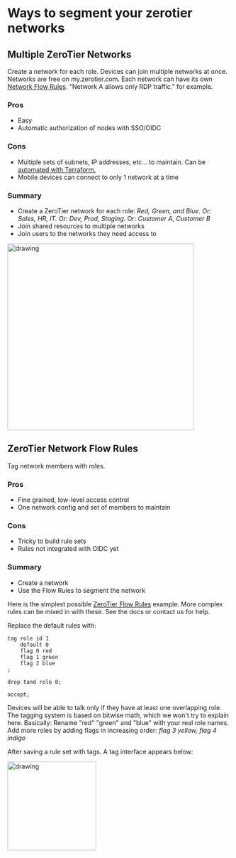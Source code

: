 # Ways to segment your zerotier networks

## Multiple ZeroTier Networks

Create a network for each role. Devices can join multiple networks at once. Networks are free on my.zerotier.com.
Each network can have its own [Network Flow Rules](/zerotier/rules). "Network A allows only RDP traffic." for example.

### Pros

-   Easy
-   Automatic authorization of nodes with SSO/OIDC

### Cons

-  Multiple sets of subnets, IP addresses, etc… to maintain. Can be [automated with Terraform.](/terraform/quickstart/#network-segmentation)
-  Mobile devices can connect to only 1 network at a time

### Summary

- Create a ZeroTier network for each role: _Red, Green, and Blue. Or: Sales, HR, IT. Or: Dev, Prod, Staging_. Or: _Customer A_, _Customer B_
- Join shared resources to multiple networks
- Join users to the networks they need access to

<img src="/img/microsegmentation-network-list.png" alt="drawing" width="420"/>

## ZeroTier Network Flow Rules

Tag network members with roles.


### Pros

-  Fine grained, low-level access control
-  One network config and set of members to maintain 


### Cons

-  Tricky to build rule sets
-  Rules not integrated with OIDC yet


### Summary

- Create a network
- Use the Flow Rules to segment the network

Here is the simplest possible [ZeroTier Flow Rules](/zerotier/rules/) example.
More complex rules can be mixed in with these. See the docs or contact us for help.

Replace the default rules with:

    tag role id 1
        default 0
        flag 0 red
        flag 1 green
        flag 2 blue
    ;

    drop tand role 0;

    accept;


Devices will be able to talk only if they have at least one overlapping role. The tagging system is based on bitwise math, which we won't try to explain here. 
Basically: Rename "red" "green" and "blue" with your real role names. Add more roles by adding flags in increasing order: _flag 3 yellow, flag 4 indigo_

After saving a rule set with tags. A tag interface appears below: 

<img src="/img/microsegmentation-tags-matrix.png" alt="drawing" width="200"/>
